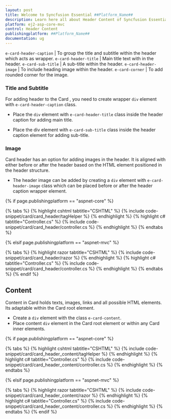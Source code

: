```yaml
---
layout: post
title: Welcome to Syncfusion Essential ##Platform_Name##
description: Learn here all about Header Content of Syncfusion Essential ##Platform_Name## widgets based on HTML5 and jQuery.
platform: ej2-asp-core-mvc
control: Header Content
publishingplatform: ##Platform_Name##
documentation: ug
---
```


`e-card-header-caption` | To group the title and subtitle within the header which acts as wrapper.
`e-card-header-title` |  Main title text with in the header.
`e-card-sub-title` | A sub-title within the header.
`e-card-header-image` | To include heading image within the header.
`e-card-corner` | To add rounded corner for the image.

### Title and Subtitle

For adding header to the Card , you need to create wrapper `div` element with `e-card-header-caption` class.

* Place the `div` element with `e-card-header-title` class inside the header caption for adding main title.

* Place the div element with `e-card-sub-title` class inside the header caption element for adding sub-title.

### Image

Card header has an option for adding images in the header. It is aligned with either before or after the header based on the HTML element positioned in the header structure.

* The header image can be added by creating a `div` element with `e-card-header-image` class which can be placed before or after the header caption wrapper element.

{% if page.publishingplatform == "aspnet-core" %}

{% tabs %}
{% highlight cshtml tabtitle="CSHTML" %}
{% include code-snippet/card/card_header/tagHelper %}
{% endhighlight %}
{% highlight c# tabtitle="Controller.cs" %}
{% include code-snippet/card/card_header/controller.cs %}
{% endhighlight %}
{% endtabs %}

{% elsif page.publishingplatform == "aspnet-mvc" %}

{% tabs %}
{% highlight razor tabtitle="CSHTML" %}
{% include code-snippet/card/card_header/razor %}
{% endhighlight %}
{% highlight c# tabtitle="Controller.cs" %}
{% include code-snippet/card/card_header/controller.cs %}
{% endhighlight %}
{% endtabs %}
{% endif %}



## Content

Content in Card holds texts, images, links and all possible HTML elements. Its adaptable within the Card root element.

* Create a `div` element with the class `e-card-content`.
* Place content `div` element in the Card root element or within any Card inner elements.

{% if page.publishingplatform == "aspnet-core" %}

{% tabs %}
{% highlight cshtml tabtitle="CSHTML" %}
{% include code-snippet/card/card_header_content/tagHelper %}
{% endhighlight %}
{% highlight c# tabtitle="Controller.cs" %}
{% include code-snippet/card/card_header_content/controller.cs %}
{% endhighlight %}
{% endtabs %}

{% elsif page.publishingplatform == "aspnet-mvc" %}

{% tabs %}
{% highlight razor tabtitle="CSHTML" %}
{% include code-snippet/card/card_header_content/razor %}
{% endhighlight %}
{% highlight c# tabtitle="Controller.cs" %}
{% include code-snippet/card/card_header_content/controller.cs %}
{% endhighlight %}
{% endtabs %}
{% endif %}

